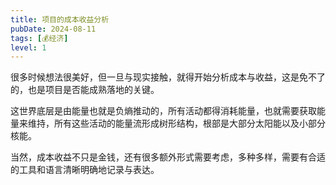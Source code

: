 ```yaml
---
title: 项目的成本收益分析
pubDate: 2024-08-11
tags: [💰经济]
level: 1
---
```


很多时候想法很美好，但一旦与现实接触，就得开始分析成本与收益，这是免不了的，也是项目是否能成熟落地的关键。

这世界底层是由能量也就是负熵推动的，所有活动都得消耗能量，也就需要获取能量来维持，所有这些活动的能量流形成树形结构，根部是大部分太阳能以及小部分核能。

当然，成本收益不只是金钱，还有很多额外形式需要考虑，多种多样，需要有合适的工具和语言清晰明确地记录与表达。

